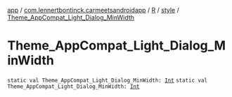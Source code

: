 [app](../../../index.md) / [com.lennertbontinck.carmeetsandroidapp](../../index.md) / [R](../index.md) / [style](index.md) / [Theme_AppCompat_Light_Dialog_MinWidth](./-theme_-app-compat_-light_-dialog_-min-width.md)

# Theme_AppCompat_Light_Dialog_MinWidth

`static val Theme_AppCompat_Light_Dialog_MinWidth: `[`Int`](https://kotlinlang.org/api/latest/jvm/stdlib/kotlin/-int/index.html)
`static val Theme_AppCompat_Light_Dialog_MinWidth: `[`Int`](https://kotlinlang.org/api/latest/jvm/stdlib/kotlin/-int/index.html)